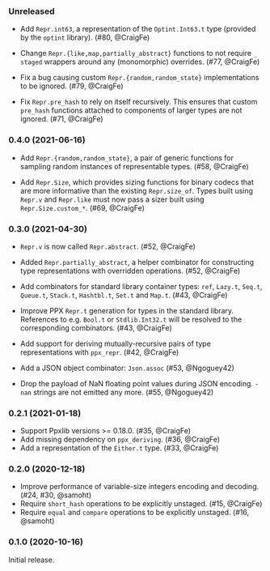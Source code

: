 ### Unreleased

- Add `Repr.int63`, a representation of the `Optint.Int63.t` type (provided by
  the `optint` library). (#80, @CraigFe)

- Change `Repr.{like,map,partially_abstract}` functions to not require `_
  staged` wrappers around any (monomorphic) overrides. (#77, @CraigFe)

- Fix a bug causing custom `Repr.{random,random_state}` implementations to be
  ignored. (#79, @CraigFe)

- Fix `Repr.pre_hash` to rely on itself recursively. This ensures that custom
  `pre_hash` functions attached to components of larger types are not ignored.
  (#71, @CraigFe)

### 0.4.0 (2021-06-16)

- Add `Repr.{random,random_state}`, a pair of generic functions for sampling
  random instances of representable types. (#58, @CraigFe)

- Add `Repr.Size`, which provides sizing functions for binary codecs that are
  more informative than the existing `Repr.size_of`. Types built using `Repr.v`
  and `Repr.like` must now pass a sizer built using `Repr.Size.custom_*`. (#69,
  @CraigFe)

### 0.3.0 (2021-04-30)

- `Repr.v` is now called `Repr.abstract`. (#52, @CraigFe)

- Added `Repr.partially_abstract`, a helper combinator for constructing type
  representations with overridden operations. (#52, @CraigFe)

- Add combinators for standard library container types: `ref`, `Lazy.t`,
  `Seq.t`, `Queue.t`, `Stack.t`, `Hashtbl.t`, `Set.t` and `Map.t`.
  (#43, @CraigFe)

- Improve PPX `Repr.t` generation for types in the standard library. References
  to e.g. `Bool.t` or `Stdlib.Int32.t` will be resolved to the corresponding
  combinators. (#43, @CraigFe)

- Add support for deriving mutually-recursive pairs of type representations
  with `ppx_repr`. (#42, @CraigFe)

- Add a JSON object combinator: `Json.assoc` (#53, @Ngoguey42)

- Drop the payload of NaN floating point values during JSON encoding. `-nan`
  strings are not emitted any more. (#55, @Ngoguey42)

### 0.2.1 (2021-01-18)

- Support Ppxlib versions >= 0.18.0. (#35, @CraigFe)
- Add missing dependency on `ppx_deriving`. (#36, @CraigFe)
- Add a representation of the `Either.t` type. (#33, @CraigFe)

### 0.2.0 (2020-12-18)

- Improve performance of variable-size integers encoding and decoding.
  (#24, #30, @samoht)
- Require `short_hash` operations to be explicitly unstaged.
  (#15, @CraigFe)
- Require `equal` and `compare` operations to be explicitly unstaged.
  (#16, @samoht)

### 0.1.0 (2020-10-16)

Initial release.
